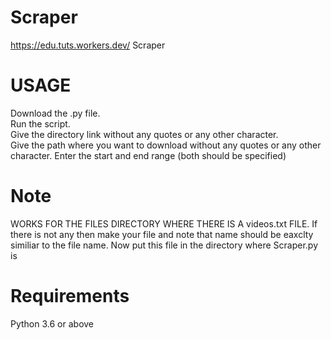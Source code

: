 # Scraper
https://edu.tuts.workers.dev/ Scraper

# USAGE

Download the .py file.<br />
Run the script. </br>
Give the directory link without any quotes or any other character.</br>
Give the path where you want to download without any quotes or any other character.
Enter the start and end range (both should be specified)

# Note
WORKS FOR THE FILES DIRECTORY WHERE THERE IS A videos.txt FILE.
If there is not any then make your file and note that name should be eaxclty similiar to the file name.
Now put this file in the directory where Scraper.py is

# Requirements
Python 3.6 or above
